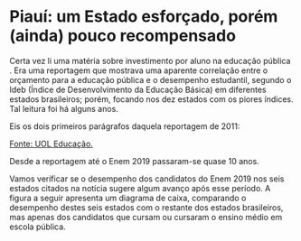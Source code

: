 # Piauí: um Estado esforçado, porém (ainda) pouco recompensado

Certa vez li uma matéria sobre investimento por aluno na educação pública . Era uma reportagem que mostrava uma aparente correlação entre o orçamento para a educação pública e o desempenho estudantil, segundo o Ideb (Índice de Desenvolvimento da Educação Básica) em diferentes estados brasileiros; porém, focando nos dez estados com os piores índices. Tal leitura foi há alguns anos. 

Eis os dois primeiros parágrafos daquela reportagem de 2011:

[Fonte: UOL Educação.](https://educacao.uol.com.br/noticias/2011/02/22/seis-dos-dez-estados-com-pior-qualidade-de-educacao-investem-menos-por-aluno.htm) <br>

Desde a reportagem até o Enem 2019 passaram-se quase 10 anos.
 
Vamos verificar se o desempenho dos candidatos do Enem 2019 nos seis estados citados na notícia sugere algum avanço após esse período. A figura a seguir apresenta um diagrama de caixa, comparando o desempenho destes seis estados com o restante dos estados brasileiros, mas apenas dos candidatos que cursam ou cursaram o ensino médio em escola pública.
